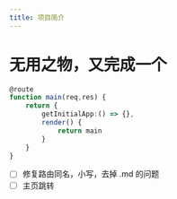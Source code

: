 ```yaml
---
title: 项目简介
---
```


# 无用之物，又完成一个

```typescript
@route
function main(req,res) {
    return {
        getInitialApp:() => {},
        render() {
            return main
        }
    }
}
```

- [ ] 修复路由同名，小写，去掉 .md 的问题
- [ ] 主页跳转
